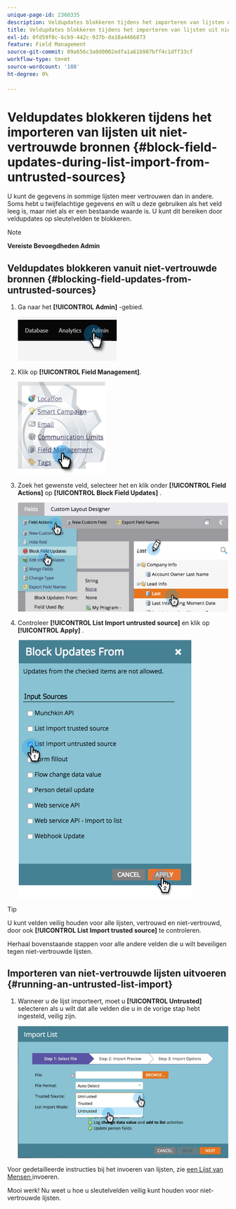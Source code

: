 ```yaml
---
unique-page-id: 2360335
description: Veldupdates blokkeren tijdens het importeren van lijsten uit niet-vertrouwde bronnen - Marketo Docs - Productdocumentatie
title: Veldupdates blokkeren tijdens het importeren van lijsten uit niet-vertrouwde bronnen
exl-id: 0fd59f0c-6cb9-442c-937b-da18a4466873
feature: Field Management
source-git-commit: 09a656c3a0d0002edfa1a61b987bff4c1dff33cf
workflow-type: tm+mt
source-wordcount: '188'
ht-degree: 0%

---
```


# Veldupdates blokkeren tijdens het importeren van lijsten uit niet-vertrouwde bronnen {#block-field-updates-during-list-import-from-untrusted-sources}

U kunt de gegevens in sommige lijsten meer vertrouwen dan in andere. Soms hebt u twijfelachtige gegevens en wilt u deze gebruiken als het veld leeg is, maar niet als er een bestaande waarde is. U kunt dit bereiken door veldupdates op sleutelvelden te blokkeren.

>[!NOTE]
>
>**Vereiste Bevoegdheden Admin**

## Veldupdates blokkeren vanuit niet-vertrouwde bronnen {#blocking-field-updates-from-untrusted-sources}

1. Ga naar het **[!UICONTROL Admin]** -gebied.

   ![](assets/blocking-field-updates-from-untrusted-sources-1.png)

1. Klik op **[!UICONTROL Field Management]**.

   ![](assets/blocking-field-updates-from-untrusted-sources-2.png)

1. Zoek het gewenste veld, selecteer het en klik onder **[!UICONTROL Field Actions]** op **[!UICONTROL Block Field Updates]** .

   ![](assets/blocking-field-updates-from-untrusted-sources-3.png)

1. Controleer **[!UICONTROL List Import untrusted source]** en klik op **[!UICONTROL Apply]** .

   ![](assets/blocking-field-updates-from-untrusted-sources-4.png)

>[!TIP]
>
>U kunt velden veilig houden voor alle lijsten, vertrouwd en niet-vertrouwd, door ook **[!UICONTROL List Import trusted source]** te controleren.

Herhaal bovenstaande stappen voor alle andere velden die u wilt beveiligen tegen niet-vertrouwde lijsten.

## Importeren van niet-vertrouwde lijsten uitvoeren {#running-an-untrusted-list-import}

1. Wanneer u de lijst importeert, moet u **[!UICONTROL Untrusted]** selecteren als u wilt dat alle velden die u in de vorige stap hebt ingesteld, veilig zijn.

   ![](assets/blocking-field-updates-from-untrusted-sources-5.png)

Voor gedetailleerde instructies bij het invoeren van lijsten, zie [ een Lijst van Mensen ](/help/marketo/getting-started/quick-wins/import-a-list-of-people.md) invoeren.

Mooi werk! Nu weet u hoe u sleutelvelden veilig kunt houden voor niet-vertrouwde lijsten.

